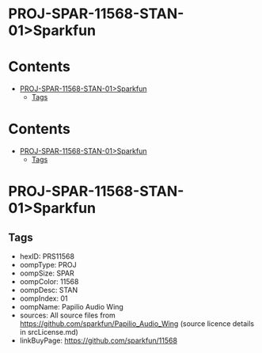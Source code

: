 
PROJ-SPAR-11568-STAN-01>Sparkfun
================================

Contents
========

* [PROJ-SPAR-11568-STAN-01>Sparkfun](#proj-spar-11568-stan-01sparkfun)
	* [Tags](#tags)

Contents
========

* [PROJ-SPAR-11568-STAN-01>Sparkfun](#proj-spar-11568-stan-01sparkfun)
	* [Tags](#tags)

# PROJ-SPAR-11568-STAN-01>Sparkfun

## Tags

- hexID: PRS11568
- oompType: PROJ
- oompSize: SPAR
- oompColor: 11568
- oompDesc: STAN
- oompIndex: 01
- oompName: Papilio Audio Wing
- sources: All source files from https://github.com/sparkfun/Papilio_Audio_Wing (source licence details in srcLicense.md)
- linkBuyPage: https://github.com/sparkfun/11568
